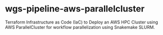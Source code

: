 # wgs-pipeline-aws-parallelcluster
Terraform Infrastructure as Code (IaC) to Deploy an AWS HPC Cluster using AWS ParallelCluster for workflow parallelization using Snakemake SLURM.

